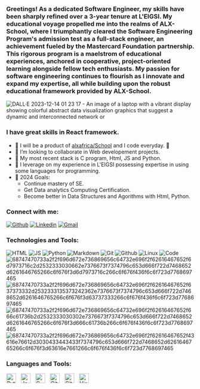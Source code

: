 ### Greetings! As a dedicated Software Engineer, my skills have been sharply refined over a 3-year tenure at L'EIGSI. My educational voyage propelled me into the realms of ALX-School, where I triumphantly cleared the Software Engineering Program's admission test as a full-stack engineer, an achievement fueled by the Mastercard Foundation partnership. This rigorous program is a maelstrom of educational experiences, anchored in cooperative, project-oriented learning alongside fellow tech enthusiasts. My passion for software engineering continues to flourish as I innovate and expand my expertise, all while building upon the robust educational framework provided by ALX-School.



![DALL·E 2023-12-14 01 23 17 - An image of a laptop with a vibrant display showing colorful abstract data visualization graphics that suggest a dynamic and interconnected network or](https://github.com/mohammedchakir/alx-higher_level_programming/assets/129831433/e8d4634b-d6e5-4f06-9deb-b36e10666b37)



### I have great skills in React framework.

- 🌱 I will be a product of [alxafrica/School](https://www.alxafrica.com/) and I code everyday. 🤣
- 👯 I’m looking to collaborate in Web developement projects.
- 🤣 My most recent stack is C program, Html, JS and Python.
- 🤣 I leverage on my experience in L'EIGSI possessing expertise in using some languages for programming.
- 🥅 2024 Goals: 
    - Continue mastery of SE.
    - Get Data analytics Computing Certification.
    - Become better in Data Structures and Agorithms with Html, Python.




### Connect with me:

[![Github](https://img.shields.io/badge/Github-000000?&style=for-the-badge&logo=github&logoColor=white)](https://github.com/mohammedchakir)
[![Linkedin](https://img.shields.io/badge/linkedin-%230077B5.svg?&style=for-the-badge&logo=linkedin&logoColor=white)](https://www.linkedin.com/in/mohammed-chakir-zerrouki-540163213/)
[![Gmail](https://img.shields.io/badge/gmail-D14836?&style=for-the-badge&logo=gmail&logoColor=white)](https://mail.google.com/mail/u/0/#inbox)


### Technologies and Tools:

![HTML](https://img.shields.io/badge/html5-%23E34F26.svg?style=for-the-badge&logo=html5&logoColor=white) ![JS](https://img.shields.io/badge/javascript-%23323330.svg?style=for-the-badge&logo=javascript&logoColor=%23F7DF1E) 
![Python](https://img.shields.io/badge/python-%2314354C.svg?style=for-the-badge&logo=python&logoColor=white) ![Markdown](https://img.shields.io/badge/markdown-%23000000.svg?style=for-the-badge&logo=markdown&logoColor=white)
![Git](https://img.shields.io/badge/git-%23F05033.svg?style=for-the-badge&logo=git&logoColor=white)  ![Github](https://img.shields.io/badge/github-%23121011.svg?style=for-the-badge&logo=github&logoColor=white) 
![Linux](https://img.shields.io/badge/Linux-FCC624?style=for-the-badge&logo=linux&logoColor=black) ![Code](https://img.shields.io/badge/VisualStudioCode-0078d7.svg?style=for-the-badge&logo=visual-studio-code&logoColor=white)
![68747470733a2f2f696d672e736869656c64732e696f2f62616467652f6d7973716c2d2532333030662e7376673f7374796c653d666f722d7468652d6261646765266c6f676f3d6d7973716c266c6f676f436f6c6f723d7768697465](https://github.com/mohammedchakir/alx-higher_level_programming/assets/129831433/5e7d2431-3b0b-46a4-8d37-e91d37b239f6)
![68747470733a2f2f696d672e736869656c64732e696f2f62616467652f637373332d2532333135373242362e7376673f7374796c653d666f722d7468652d6261646765266c6f676f3d63737333266c6f676f436f6c6f723d7768697465](https://github.com/mohammedchakir/alx-higher_level_programming/assets/129831433/98800f73-343a-40c0-8d6a-8127b06e134b)
![68747470733a2f2f696d672e736869656c64732e696f2f62616467652f666c61736b2d2532333030302e7376673f7374796c653d666f722d7468652d6261646765266c6f676f3d666c61736b266c6f676f436f6c6f723d7768697465](https://github.com/mohammedchakir/alx-higher_level_programming/assets/129831433/2cbc8b6d-1e92-40c1-9224-d9351a8d3b3c)
![68747470733a2f2f696d672e736869656c64732e696f2f62616467652f43616e76612d3030433443433f7374796c653d666f722d7468652d6261646765266c6f676f3d63616e7661266c6f676f436f6c6f723d7768697465](https://github.com/mohammedchakir/alx-low_level_programming/assets/129831433/b50fbffd-8286-4327-a75b-531e5837371e)



### Languages and Tools:
<img align="left" alt="Python" width="26px" src="https://cdn.jsdelivr.net/gh/devicons/devicon/icons/python/python-original.svg" style="padding-right:10px;" />
<img align="left" alt="JavaScript" width="26px" src="https://cdn.jsdelivr.net/gh/devicons/devicon/icons/javascript/javascript-original.svg" style="padding-right:10px;" />
<img align="left" alt="C" width="26px" src="https://cdn.jsdelivr.net/gh/devicons/devicon/icons/c/c-original.svg" style="padding-right:10px;" />
<img align="left" alt="Git" width="26px" src="https://cdn.jsdelivr.net/gh/devicons/devicon/icons/git/git-original.svg" style="padding-right:10px;" />
<img align="left" alt="GitHub" width="26px" src="https://user-images.githubusercontent.com/3369400/139447912-e0f43f33-6d9f-45f8-be46-2df5bbc91289.png" style="padding-right:10px;" />
<img align="left" alt="Visual Studio Code" width="26px" src="https://cdn.jsdelivr.net/gh/devicons/devicon/icons/vscode/vscode-original.svg" style="padding-right:10px;" />



